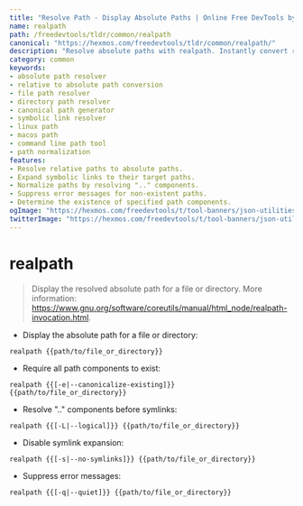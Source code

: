 ```yaml
---
title: "Resolve Path - Display Absolute Paths | Online Free DevTools by Hexmos"
name: realpath
path: /freedevtools/tldr/common/realpath
canonical: "https://hexmos.com/freedevtools/tldr/common/realpath/"
description: "Resolve absolute paths with realpath. Instantly convert relative paths to absolute paths, ensuring clarity and consistency. Free online tool, no registration required."
category: common
keywords:
- absolute path resolver
- relative to absolute path conversion
- file path resolver
- directory path resolver
- canonical path generator
- symbolic link resolver
- linux path
- macos path
- command line path tool
- path normalization
features:
- Resolve relative paths to absolute paths.
- Expand symbolic links to their target paths.
- Normalize paths by resolving ".." components.
- Suppress error messages for non-existent paths.
- Determine the existence of specified path components.
ogImage: "https://hexmos.com/freedevtools/t/tool-banners/json-utilities-banner.png"
twitterImage: "https://hexmos.com/freedevtools/t/tool-banners/json-utilities-banner.png"
---
```


# realpath

> Display the resolved absolute path for a file or directory.
> More information: <https://www.gnu.org/software/coreutils/manual/html_node/realpath-invocation.html>.

- Display the absolute path for a file or directory:

`realpath {{path/to/file_or_directory}}`

- Require all path components to exist:

`realpath {{[-e|--canonicalize-existing]}} {{path/to/file_or_directory}}`

- Resolve ".." components before symlinks:

`realpath {{[-L|--logical]}} {{path/to/file_or_directory}}`

- Disable symlink expansion:

`realpath {{[-s|--no-symlinks]}} {{path/to/file_or_directory}}`

- Suppress error messages:

`realpath {{[-q|--quiet]}} {{path/to/file_or_directory}}`

